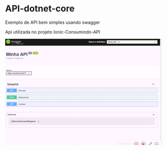 # API-dotnet-core
Exemplo de API bem simples usando swagger


Api utilizada no projeto Ionic-Consumindo-API <br>

![ConsumindoDados](https://github.com/GiovaniDaSilva/Ionic-Consumindo-API/blob/master/Consumindo%20Dados%20da%20API.gif)

